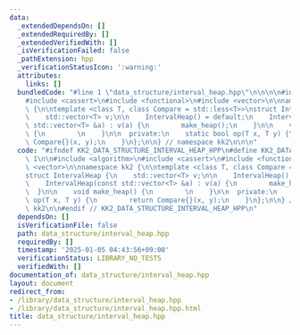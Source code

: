 ```yaml
---
data:
  _extendedDependsOn: []
  _extendedRequiredBy: []
  _extendedVerifiedWith: []
  _isVerificationFailed: false
  _pathExtension: hpp
  _verificationStatusIcon: ':warning:'
  attributes:
    links: []
  bundledCode: "#line 1 \"data_structure/interval_heap.hpp\"\n\n\n\n#include <algorithm>\n\
    #include <cassert>\n#include <functional>\n#include <vector>\n\nnamespace kk2\
    \ {\n\ntemplate <class T, class Compare = std::less<T>>\nstruct IntervalHeap {\n\
    \    std::vector<T> v;\n\n    IntervalHeap() = default;\n    IntervalHeap(const\
    \ std::vector<T> &a) : v(a) {\n        make_heap();\n    }\n\n    void make_heap()\
    \ {\n        \n    }\n\n  private:\n    static bool op(T x, T y) {\n        return\
    \ Compare{}(x, y);\n    }\n};\n\n} // namespace kk2\n\n\n"
  code: "#ifndef KK2_DATA_STRUCTURE_INTERVAL_HEAP_HPP\n#define KK2_DATA_STRUCTURE_INTERVAL_HEAP_HPP\
    \ 1\n\n#include <algorithm>\n#include <cassert>\n#include <functional>\n#include\
    \ <vector>\n\nnamespace kk2 {\n\ntemplate <class T, class Compare = std::less<T>>\n\
    struct IntervalHeap {\n    std::vector<T> v;\n\n    IntervalHeap() = default;\n\
    \    IntervalHeap(const std::vector<T> &a) : v(a) {\n        make_heap();\n  \
    \  }\n\n    void make_heap() {\n        \n    }\n\n  private:\n    static bool\
    \ op(T x, T y) {\n        return Compare{}(x, y);\n    }\n};\n\n} // namespace\
    \ kk2\n\n#endif // KK2_DATA_STRUCTURE_INTERVAL_HEAP_HPP\n"
  dependsOn: []
  isVerificationFile: false
  path: data_structure/interval_heap.hpp
  requiredBy: []
  timestamp: '2025-01-05 04:43:56+09:00'
  verificationStatus: LIBRARY_NO_TESTS
  verifiedWith: []
documentation_of: data_structure/interval_heap.hpp
layout: document
redirect_from:
- /library/data_structure/interval_heap.hpp
- /library/data_structure/interval_heap.hpp.html
title: data_structure/interval_heap.hpp
---
```

